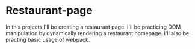 # Restaurant-page

In this projects I'll be creating a restaurant page.
I'll be practicing DOM manipulation by dynamically rendering a restaurant homepage.
I'll also be practing basic usage of webpack.